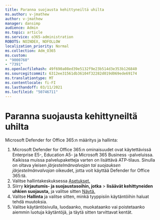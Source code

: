 ```yaml
---
title: Paranna suojausta kehittyneiltä uhilta
ms.author: v-jmathew
author: v-jmathew
manager: dansimp
audience: Admin
ms.topic: article
ms.service: o365-administration
ROBOTS: NOINDEX, NOFOLLOW
localization_priority: Normal
ms.collection: Adm_O365
ms.custom:
- "9000760"
- "7391"
ms.openlocfilehash: 49f690a08ed39e5132f9e23b514d3e353b126840
ms.sourcegitcommit: 6312ee31561db36104f32282d019d069ede69174
ms.translationtype: MT
ms.contentlocale: fi-FI
ms.lasthandoff: 03/11/2021
ms.locfileid: "50746711"
---
```

# <a name="increase-protection-from-advanced-threats"></a>Paranna suojausta kehittyneiltä uhilta

Microsoft Defender for Office 365:n määritys ja hallinta:

1. Microsoft Defender for Office 365:n ominaisuudet ovat käytettävissä Enterprise E5-, Education A5- ja Microsoft 365 Business -palveluissa. Kaikissa muissa palvelupaketteja varten on lisättävä ATP-tilaus. Sinulla on oltava yleisen *järjestelmänvalvojan tai* *suojauksen järjestelmänvalvojan* oikeudet, jotta voit käyttää Defender for Office 365:tä.
2. Valitse hallintakeskuksessa [Asetukset.](https://go.microsoft.com/fwlink/p/?linkid=2075721)
3. Siirry **kirjautumis- ja suojaustasoihin, jotka**  >  **lisäävät kehittyneiden uhkien suojausta,** ja valitse sitten [Näytä.](https://go.microsoft.com/fwlink/?linkid=2109302)
4. Valitse **Hallinta** ja valitse sitten, minkä tyyppisiin käytäntöihin haluat tehdä muutoksia.
5. Valitse käytäntösivulla, luodaanko, muokataanko vai poistetaanko aiemmin luotuja käytäntöjä, ja täytä sitten tarvittavat kentät.
